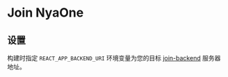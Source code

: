 # Join NyaOne

## 设置

构建时指定 `REACT_APP_BACKEND_URI` 环境变量为您的目标 [join-backend](https://github.com/nyaone/join-backend) 服务器地址。
